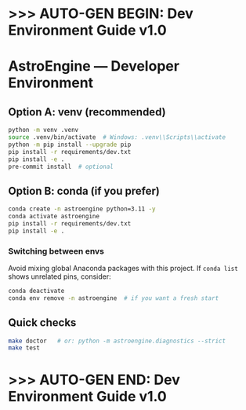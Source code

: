 # >>> AUTO-GEN BEGIN: Dev Environment Guide v1.0
# AstroEngine — Developer Environment

## Option A: venv (recommended)
```bash
python -m venv .venv
source .venv/bin/activate  # Windows: .venv\\Scripts\\activate
python -m pip install --upgrade pip
pip install -r requirements/dev.txt
pip install -e .
pre-commit install  # optional
```

## Option B: conda (if you prefer)

```bash
conda create -n astroengine python=3.11 -y
conda activate astroengine
pip install -r requirements/dev.txt
pip install -e .
```

### Switching between envs

Avoid mixing global Anaconda packages with this project. If `conda list` shows unrelated pins, consider:

```bash
conda deactivate
conda env remove -n astroengine  # if you want a fresh start
```

## Quick checks

```bash
make doctor   # or: python -m astroengine.diagnostics --strict
make test
```

# >>> AUTO-GEN END: Dev Environment Guide v1.0
